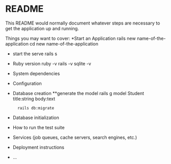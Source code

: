 # README

This README would normally document whatever steps are necessary to get the
application up and running.

Things you may want to cover:
*Start an Application
    rails new name-of-the-application
    cd new name-of-the-application
* start the serve
    rails s



* Ruby version
    ruby -v
    rails -v
    sqlite -v

* System dependencies

* Configuration

* Database creation
    **generate the model
        rails g model Student title:string body:text

        rails db:migrate
* Database initialization

* How to run the test suite

* Services (job queues, cache servers, search engines, etc.)

* Deployment instructions

* ...
